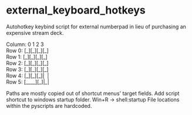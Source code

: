 # external_keyboard_hotkeys
Autohotkey keybind script for external numberpad in lieu of purchasing an expensive stream deck.

Column: 0  1  2  3  
Row 0: \[\_\]\[\_\]\[\_\]\[\_\]   
Row 1: \[\_\]\[\_\]\[\_\]\[\_\]  
Row 2: \[\_\]\[\_\]\[\_\]\[\_\]  
Row 3: \[\_\]\[\_\]\[\_\]\[\_\]  
Row 4: \[\_\]\[\_\]\[\_\]|&nbsp;&nbsp;|   
Row 5: \[\_\_\_\_\]\[\_\]|\_| 

<!---
Column: 0  1  2  3
Row 0: [_][_][_][_] 
Row 1: [_][_][_][_]
Row 2: [_][_][_][ |
Row 3: [_][_][_][_|
Row 4: [_][_][_]| | 
Row 5: [____][_]|_| 
--->

Paths are mostly copied out of shortcut menus' target fields.
Add script shortcut to windows startup folder. Win+R -> shell:startup
File locations within the pyscripts are hardcoded.

